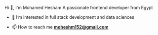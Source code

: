 Hi 👋, I'm Mohamed Hesham
A passionate frontend developer from Egypt

- 🌱 I’m interested in full stack development and data sciences

- 📫 How to reach me **moheshm152@gmail.com**
